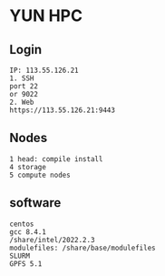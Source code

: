 # YUN HPC  
## Login
```
IP: 113.55.126.21
1. SSH
port 22
or 9022
2. Web 
https://113.55.126.21:9443
```
## Nodes
```
1 head: compile install
4 storage
5 compute nodes
```
## software
```
centos
gcc 8.4.1
/share/intel/2022.2.3
modulefiles: /share/base/modulefiles
SLURM 
GPFS 5.1
```


